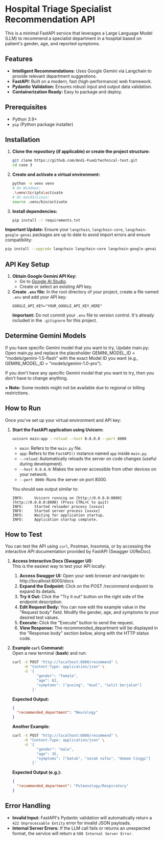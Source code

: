 # Hospital Triage Specialist Recommendation API

This is a minimal FastAPI service that leverages a Large Language Model (LLM) to recommend a specialist department in a hospital based on patient's gender, age, and reported symptoms.

## Features

* **Intelligent Recommendations:** Uses Google Gemini via Langchain to provide relevant department suggestions.
* **FastAPI:** Built on a modern, fast (high-performance) web framework.
* **Pydantic Validation:** Ensures robust input and output data validation.
* **Containerization Ready:** Easy to package and deploy.

## Prerequisites

* Python 3.9+
* `pip` (Python package installer)

## Installation

1.  **Clone the repository (if applicable) or create the project structure:**
    ```bash
    git clone https://github.com/Andi-Fuad/technical-test.git
    cd case 3
    ```
2.  **Create and activate a virtual environment:**
    ```bash
    python -m venv venv
    # On Windows:
    .\venv\Scripts\activate
    # On macOS/Linux:
    source .venv/bin/activate
    ```
3.  **Install dependencies:**
    ```bash
    pip install -r requirements.txt
    ```

**Important Update:** Ensure your `langchain`, `langchain-core`, `langchain-google-genai` packages are up to date to avoid import errors and ensure compatibility:
```bash
pip install --upgrade langchain langchain-core langchain-google-genai
```

## API Key Setup

1.  **Obtain Google Gemini API Key:**
    * Go to [Google AI Studio](https://aistudio.google.com/app/apikey).
    * Create or select an existing API key.
2.  **Create `.env` file:**
    In the root directory of your project, create a file named `.env` and add your API key:
    ```
    GOOGLE_API_KEY="YOUR_GOOGLE_API_KEY_HERE"
    ```
    **Important:** Do not commit your `.env` file to version control. It's already included in the `.gitignore` for this project.

## Determine Gemini Models
If you have specific Gemini model that you want to try, Update main.py: Open main.py and replace the placeholder GEMINI_MODEL_ID = "models/gemini-1.5-flash" with the exact Model ID you want (e.g., GEMINI_MODEL_ID = "models/gemini-1.0-pro").

If you don't have any specific Gemini model that you want to try, then you don't have to change anything.

**> Note:**  Some models might not be available due to regional or billing restrictions.

## How to Run

Once you've set up your virtual environment and API key:

1.  **Start the FastAPI application using Uvicorn:**
    ```bash
    uvicorn main:app --reload --host 0.0.0.0 --port 8000
    ```
    * `main`: Refers to the `main.py` file.
    * `app`: Refers to the `FastAPI()` instance named `app` inside `main.py`.
    * `--reload`: Automatically reloads the server on code changes (useful during development).
    * `--host 0.0.0.0`: Makes the server accessible from other devices on your network.
    * `--port 8000`: Runs the server on port 8000.

    You should see output similar to:
    ```
    INFO:     Uvicorn running on [http://0.0.0.0:8000](http://0.0.0.0:8000) (Press CTRL+C to quit)
    INFO:     Started reloader process [xxxxx]
    INFO:     Started server process [xxxxx]
    INFO:     Waiting for application startup.
    INFO:     Application startup complete.
    ```

## How to Test

You can test the API using `curl`, Postman, Insomnia, or by accessing the interactive API documentation provided by FastAPI (Swagger UI/ReDoc).

1.  **Access Interactive Docs (Swagger UI):** <br>
    This is the easiest way to test your API locally:
    1. **Access Swagger UI:** Open your web browser and navigate to: http://localhost:8000/docs
    2. **Expand the Endpoint:** Click on the POST /recommend endpoint to expand its details.
    3. **Try it Out:** Click the "Try it out" button on the right side of the endpoint description.
    4. **Edit Request Body:** You can now edit the example value in the "Request body" field. Modify the gender, age, and symptoms to your desired test values.
    5. **Execute:** Click the "Execute" button to send the request.
    6. **View Response:** The recommended_department will be displayed in the "Response body" section below, along with the HTTP status code.

2.  **Example `curl` Command:** <br>
    Open a new terminal (**bash**) and run:
    ```bash
    curl -X POST "http://localhost:8000/recommend" \
         -H "Content-Type: application/json" \
         -d '{
               "gender": "female",
               "age": 62,
               "symptoms": ["pusing", "mual", "sulit berjalan"]
             }'
    ```

    **Expected Output:**
    ```json
    {
      "recommended_department": "Neurology"
    }
    ```

    **Another Example:**
    ```bash
    curl -X POST "http://localhost:8000/recommend" \
         -H "Content-Type: application/json" \
         -d '{
               "gender": "male",
               "age": 35,
               "symptoms": ["batuk", "sesak nafas", "demam tinggi"]
             }'
    ```

    **Expected Output (e.g.):**
    ```json
    {
      "recommended_department": "Pulmonology/Respiratory"
    }
    ```

## Error Handling

* **Invalid Input:** FastAPI's Pydantic validation will automatically return a `422 Unprocessable Entity` error for invalid JSON payloads.
* **Internal Server Errors:** If the LLM call fails or returns an unexpected format, the service will return a `500 Internal Server Error`.
